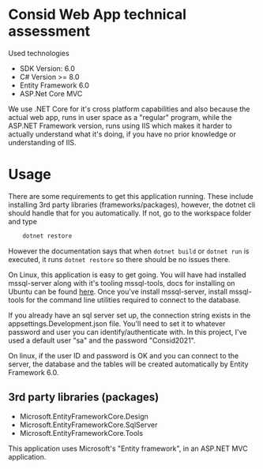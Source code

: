 # Consid Web App technical assessment

Used technologies

- SDK Version: 6.0
- C# Version >= 8.0
- Entity Framework 6.0
- ASP.Net Core MVC

We use .NET Core for it's cross platform capabilities and also because the actual web app,
runs in user space as a "regular" program, while the ASP.NET Framework version, runs using IIS
which makes it harder to actually understand what it's doing, if you have no prior knowledge or understanding of IIS.

# Usage

There are some requirements to get this application running. These include installing 3rd party libraries (frameworks/packages), however, the dotnet cli should handle that for you automatically.
If not, go to the workspace folder and type

```bash
    dotnet restore
```

However the documentation says that when `dotnet build` or `dotnet run` is executed, it runs `dotnet restore` so there should be no issues there.

On Linux, this application is easy to get going. You will have had installed mssql-server along with it's tooling mssql-tools, docs for installing on Ubuntu can be found [here](https://docs.microsoft.com/en-us/sql/linux/quickstart-install-connect-ubuntu?view=sql-server-ver15). Once you've install mssql-server, install mssql-tools for the command line utilities required to connect to the database.

If you already have an sql server set up, the connection string exists in the appsettings.Development.json file. You'll need to set it to whatever password and user you can identify/authenticate with. In this project, I've used a default user "sa" and the password "Consid2021".

On linux, if the user ID and password is OK and you can connect to the server, the database and the tables will be created automatically by Entity Framework 6.0.

## 3rd party libraries (packages)

- Microsoft.EntityFrameworkCore.Design
- Microsoft.EntityFrameworkCore.SqlServer
- Microsoft.EntityFrameworkCore.Tools

This application uses Microsoft's "Entity framework", in an ASP.NET MVC application.
